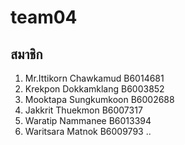 # team04
## สมาชิก

1. Mr.Ittikorn Chawkamud B6014681 
2. Krekpon Dokkamklang B6003852
3. Mooktapa Sungkumkoon B6002688
4. Jakkrit Thuekmon B6007317
5. Waratip Nammanee B6013394
6. Waritsara Matnok B6009793
..
